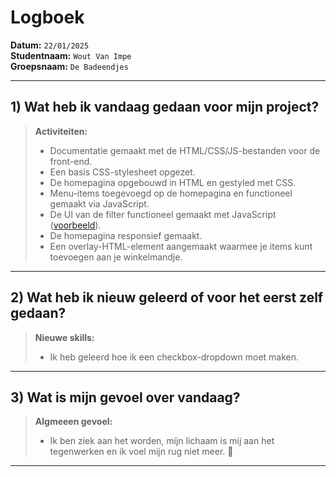 # Logboek

**Datum:** `22/01/2025`  
**Studentnaam:** `Wout Van Impe`  
**Groepsnaam:** `De Badeendjes`

---

## 1) Wat heb ik vandaag gedaan voor mijn project?

> **Activiteiten:**
>
> - Documentatie gemaakt met de HTML/CSS/JS-bestanden voor de front-end.
> - Een basis CSS-stylesheet opgezet.
> - De homepagina opgebouwd in HTML en gestyled met CSS.
> - Menu-items toegevoegd op de homepagina en functioneel gemaakt via JavaScript.
> - De UI van de filter functioneel gemaakt met JavaScript ([voorbeeld](https://codepen.io/RobotsPlay/pres/pyNLdL)).
> - De homepagina responsief gemaakt.
> - Een overlay-HTML-element aangemaakt waarmee je items kunt toevoegen aan je winkelmandje.

---

## 2) Wat heb ik nieuw geleerd of voor het eerst zelf gedaan?

> **Nieuwe skills:**
>
> - Ik heb geleerd hoe ik een checkbox-dropdown moet maken.

---

## 3) Wat is mijn gevoel over vandaag?

> **Algmeeen gevoel:**
>
> - Ik ben ziek aan het worden, mijn lichaam is mij aan het tegenwerken en ik voel mijn rug niet meer. 🤢

---

